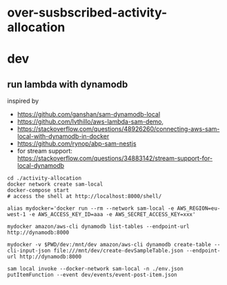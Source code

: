 # over-susbscribed-activity-allocation

# dev
## run lambda with dynamodb

inspired by 

  -    https://github.com/ganshan/sam-dynamodb-local
  -  https://github.com/lvthillo/aws-lambda-sam-demo,
  -  https://stackoverflow.com/questions/48926260/connecting-aws-sam-local-with-dynamodb-in-docker
  -  https://github.com/rynop/abp-sam-nestjs
  -  for stream support: https://stackoverflow.com/questions/34883142/stream-support-for-local-dynamodb


```
cd ./activity-allocation
docker network create sam-local
docker-compose start
# access the shell at http://localhost:8000/shell/

alias mydocker='docker run --rm --network sam-local -e AWS_REGION=eu-west-1 -e AWS_ACCESS_KEY_ID=aaa -e AWS_SECRET_ACCESS_KEY=xxx'

mydocker amazon/aws-cli dynamodb list-tables --endpoint-url http://dynamodb:8000

mydocker -v $PWD/dev:/mnt/dev amazon/aws-cli dynamodb create-table --cli-input-json file:///mnt/dev/create-devSampleTable.json --endpoint-url http://dynamodb:8000

sam local invoke --docker-network sam-local -n ./env.json  putItemFunction --event dev/events/event-post-item.json

```

